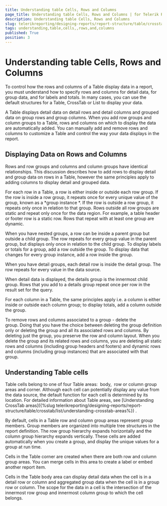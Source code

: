 ```yaml
---
title: Understanding table Cells, Rows and Columns
page_title: Understanding table Cells, Rows and Columns | for Telerik Reporting Documentation
description: Understanding table Cells, Rows and Columns
slug: telerikreporting/designing-reports/report-structure/table/crosstab/list/understanding-table-cells,-rows-and-columns
tags: understanding,table,cells,,rows,and,columns
published: True
position: 3
---
```


# Understanding table Cells, Rows and Columns



To control how the rows and columns of a Table display data in a report, you must understand how to specify rows and 
    	columns for detail data, for group data, and for labels and totals. In many cases, you can use the default structures for a 
    	Table, CrossTab or List to display your data.
      


A Table displays detail data on detail rows and detail columns and grouped data on group rows and group columns. When 
    	you add row groups and column groups to a Table, rows and columns on which to display the data are automatically added. 
    	You can manually add and remove rows and columns to customize a Table and control the way your data displays in the report.
      


## Displaying Data on Rows and Columns

Rows and row groups and columns and column groups have identical relationships. This discussion describes how to add
      	rows to display detail and group data on rows in a Table, however the same principles apply to adding columns to display 
      	detail and grouped data.
      	


For each row in a Table, a row is either inside or outside each row group. If the row is inside a row group, it 
      	repeats once for every unique value of the group, known as a 
*group instance
*. If the row 
      	is outside a row group, it repeats only once in relation to that group. Rows outside all row groups are static and repeat 
      	only once for the data region. For example, a table header or footer row is a static row. Rows that repeat with at least 
      	one group are dynamic.
      	


When you have nested groups, a row can be inside a parent group but outside a child group. The row repeats for every
      	group value in the parent group, but displays only once in relation to the child group. To display labels or totals for a 
      	group, add a row outside the group. To display data that changes for every group instance, add a row inside the group.
      	


When you have detail groups, each detail row is inside the detail group. The row repeats for every value in the 
      	data source.
      	


When detail data is displayed, the details group is the innermost child group. Rows that you add to a details group 
      	repeat once per row in the result set for the query.


For each column in a Table, the same principles apply i.e. a column is either inside or outside each column group; 
      	to display totals, add a column outside the group.
      	


To remove rows and columns associated to a group - delete the group. Doing that you have the choice between deleting 
      	the group definition only or deleting the group and all its associated rows and columns. By deleting just the group, you 
      	preserve the row and column layout. When you delete the group and its related rows and columns, you are deleting all static 
      	rows and columns (including group headers and footers) and dynamic rows and columns (including group instances) that are 
      	associated with that group.
      	


## Understanding Table cells

Table cells belong to one of four Table areas:  body,  row or column group areas and corner. Although each cell can 
      	potentially display any value from the data source, the default function for each cell is determined by its location. For 
        detailed information about Table areas, see 
[Understanding CrossTab
        areas]({%slug telerikreporting/designing-reports/report-structure/table/crosstab/list/understanding-crosstab-areas%})
.
      	


By default, cells in a Table row and column group areas represent group members. Group members are organized into 
      	multiple tree structures in the report definition. The row group hierarchy expands horizontally and the column group hierarchy
      	expands vertically. These cells are added automatically when you create a group, and display the unique values for a group at 
      	run time.
      	


Cells in the Table corner are created when there are both row and column group areas. You can merge cells in this area 
      	to create a label or embed another report item.
      	


Cells in the Table body area can display detail data when the cell is in a detail row or column and aggregated group 
      	data when the cell is in a group row or column. The scope for the data in a cell is the intersection of the innermost row 
      	group and innermost column group to which the cell belongs.
      	

